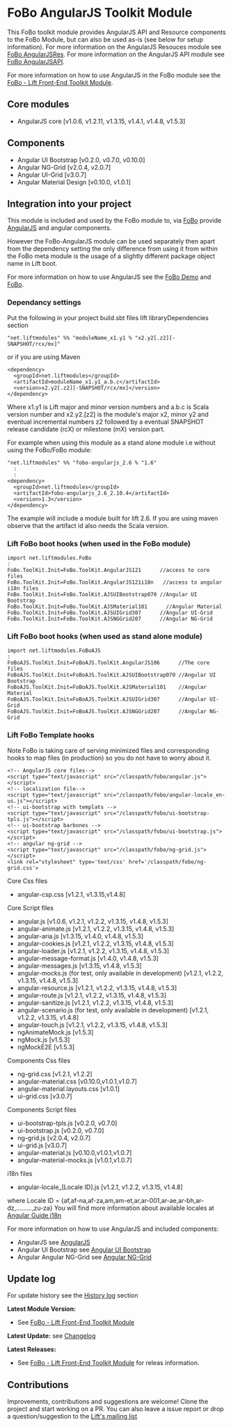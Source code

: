 # FoBo AngularJS Toolkit Module

This FoBo toolkit module provides AngularJS API and Resource components to the FoBo Module, but can also be used as-is (see below for setup information).
For more information on the AngularJS Resouces module see [FoBo AngularJSRes](https://github.com/karma4u101/AngularJSRes).
For more information on the AngularJS API module see [FoBo AngularJSAPI](https://github.com/karma4u101/AngularJSAPI).

For more information on how to use AngularJS in the FoBo module see the [FoBo - Lift Front-End Toolkit Module](https://github.com/karma4u101/FoBo).

Core modules 
---------------------------------
- AngularJS core [v1.0.6, v1.2.11, v1.3.15, v1.4.1, v1.4.8, v1.5.3]

Components
----------
- Angular UI Bootstrap [v0.2.0, v0.7.0, v0.10.0]
- Angular NG-Grid [v2.0.4, v2.0.7]
- Angular UI-Grid [v3.0.7]
- Angular Material Design [v0.10.0, v1.0.1]


Integration into your project 
-------------------------------

This module is included and used by the FoBo module to, via [FoBo](https://github.com/karma4u101/FoBo/blob/master/README.md) provide [AngularJS](http://angularjs.org/) and angular components. 

However the FoBo-AngularJS module can be used separately then apart from the dependency setting the only difference from using it from within the FoBo meta module is the usage of a slightly different package object name in Lift boot. 

For more information on how to use AngularJS see the [FoBo Demo](http://www.media4u101.se/fobo-lift-template-demo/) and [FoBo](https://github.com/karma4u101/FoBo/blob/master/README.md).  

### Dependancy settings

Put the following in your project build.sbt files lift libraryDependencies section 

    "net.liftmodules" %% "moduleName_x1.y1 % "x2.y2[.z2][-SNAPSHOT/rcx/mx]"

or if you are using Maven

    <dependency>
      <groupId>net.liftmodules</groupId>
      <artifactId>moduleName_x1.y1_a.b.c</artifactId>
      <version>x2.y2[.z2][-SNAPSHOT/rcx/mx]</version>
    </dependency>

Where x1.y1 is Lift major and minor version numbers and a.b.c is Scala
version number and x2.y2.[z2] is the module's major x2, minor y2 and
eventual incremental numbers z2 followed by a eventual SNAPSHOT 
release candidate (rcX) or milestone (mX) version part.

For example when using this module as a stand alone module i.e without using the FoBo/FoBo module:

    "net.liftmodules" %% "fobo-angularjs_2.6 % "1.6"
      :
      :
    <dependency>
      <groupId>net.liftmodules</groupId>
      <artifactId>fobo-angularjs_2.6_2.10.4</artifactId>
      <version>1.3</version>
    </dependency>

The example will include a module built for lift 2.6. If you are using maven observe that the artifact id also needs the Scala version.

### Lift FoBo boot hooks (when used in the FoBo module)

    import net.liftmodules.FoBo 
    :
    FoBo.ToolKit.Init=FoBo.ToolKit.AngularJS121      //access to core files 
    FoBo.ToolKit.Init=FoBo.ToolKit.AngularJS121i18n   //access to angular i18n files 
    FoBo.ToolKit.Init=FoBo.ToolKit.AJSUIBootstrap070 //Angular UI Bootstrap
    FoBo.ToolKit.Init=FoBo.ToolKit.AJSMaterial101      //Angular Material
    FoBo.ToolKit.Init=FoBo.ToolKit.AJSUIGrid307      //Angular UI-Grid
    FoBo.ToolKit.Init=FoBo.ToolKit.AJSNGGrid207      //Angular NG-Grid

### Lift FoBo boot hooks (when used as stand alone module)

    import net.liftmodules.FoBoAJS 
    :
    FoBoAJS.ToolKit.Init=FoBoAJS.ToolKit.AngularJS106      //The core files 
    FoBoAJS.ToolKit.Init=FoBoAJS.ToolKit.AJSUIBootstrap070 //Angular UI Bootstrap
    FoBoAJS.ToolKit.Init=FoBoAJS.ToolKit.AJSMaterial101    //Angular Material
    FoBoAJS.ToolKit.Init=FoBoAJS.ToolKit.AJSUIGrid307      //Angular UI-Grid
    FoBoAJS.ToolKit.Init=FoBoAJS.ToolKit.AJSNGGrid207      //Angular NG-Grid

### Lift FoBo Template hooks

Note FoBo is taking care of serving minimized files and corresponding hooks to map files (in production) so you 
do not have to worry about it. 

    <!-- AngularJS core files-->
    <script type="text/javascript" src="/classpath/fobo/angular.js"></script>
    <!-- localization file-->
    <script type="text/javascript" src="/classpath/fobo/angular-locale_en-us.js"></script>
    <!-- ui-bootstrap with templats -->
    <script type="text/javascript" src="/classpath/fobo/ui-bootstrap-tpls.js"></script>
    <!-- ui-bootstrap barbones -->
    <script type="text/javascript" src="/classpath/fobo/ui-bootstrap.js"></script>
    <!-- angular ng-grid -->
    <script type="text/javascript" src="/classpath/fobo/ng-grid.js"></script>
    <link rel="stylesheet" type='text/css' href='/classpath/fobo/ng-grid.css'>

Core Css files

- angular-csp.css [v1.2.1, v1.3.15,v1.4.8]

Core Script files

- angular.js [v1.0.6, v1.2.1, v1.2.2, v1.3.15, v1.4.8, v1.5.3]
- angular-animate.js [v1.2.1, v1.2.2, v1.3.15, v1.4.8, v1.5.3]
- angular-aria.js [v1.3.15, v1.4.0, v1.4.8, v1.5.3]
- angular-cookies.js [v1.2.1, v1.2.2, v1.3.15, v1.4.8, v1.5.3]
- angular-loader.js [v1.2.1, v1.2.2, v1.3.15, v1.4.8, v1.5.3]
- angular-message-format.js [v1.4.0, v1.4.8, v1.5.3]
- angular-messages.js [v1.3.15, v1.4.8, v1.5.3]
- angular-mocks.js (for test, only available in development) [v1.2.1, v1.2.2, v1.3.15, v1.4.8, v1.5.3]
- angular-resource.js [v1.2.1, v1.2.2, v1.3.15, v1.4.8, v1.5.3]
- angular-route.js [v1.2.1, v1.2.2, v1.3.15, v1.4.8, v1.5.3]
- angular-sanitize.js [v1.2.1, v1.2.2, v1.3.15, v1.4.8, v1.5.3]
- angular-scenario.js (for test, only available in development) [v1.2.1, v1.2.2, v1.3.15, v1.4.8] 
- angular-touch.js [v1.2.1, v1.2.2, v1.3.15, v1.4.8, v1.5.3]
- ngAnimateMock.js [v1.5.3]
- ngMock.js [v1.5.3]
- ngMockE2E [v1.5.3]

Components Css files

- ng-grid.css [v1.2.1, v1.2.2]
- angular-material.css [v0.10.0,v1.0.1,v1.0.7]
- angular-material.layouts.css [v1.0.1]
- ui-grid.css [v3.0.7]


Components Script files

- ui-bootstrap-tpls.js [v0.2.0, v0.7.0]
- ui-bootstrap.js [v0.2.0, v0.7.0]
- ng-grid.js [v2.0.4, v2.0.7]
- ui-grid.js [v3.0.7]
- angular-material.js [v0.10.0,v1.0.1,v1.0.7]
- angular-material-mocks.js [v1.0.1,v1.0.7]
 
i18n files

- angular-locale_[Locale ID].js [v1.2.1, v1.2.2, v1.3.15, v1.4.8]

where Locale ID = {af,af-na,af-za,am,am-et,ar,ar-001,ar-ae,ar-bh,ar-dz,.........,zu-za}
You will find more information about available locales at [Angular Guide i18n](http://docs.angularjs.org/guide/i18n)

For more information on how to use AngularJS and included components:
- AngularJS see [AngularJS](http://angularjs.org/)
- Angular UI Bootstrap see [Angular UI Bootstrap](http://angular-ui.github.io/bootstrap/)
- Angular Angular NG-Grid see [Angular NG-Grid](http://angular-ui.github.io/ng-grid/)

Update log
----------

For update history see the [History log](https://github.com/karma4u101/FoBo/tree/master/CHANGELOG.md#history-log) section

**Latest Module Version:**
- See [FoBo - Lift Front-End Toolkit Module](https://github.com/karma4u101/FoBo)  

**Latest Update:**
see [Changelog](https://github.com/karma4u101/FoBo/blob/develop/CHANGELOG.md)

**Latest Releases:**
- See [FoBo - Lift Front-End Toolkit Module](https://github.com/karma4u101/FoBo) for releas information.

## Contributions
Improvements, contributions and suggestions are welcome! Clone the project and start working on a PR. You can also leave a issue report or drop a question/suggestion to the [Lift's mailing list](http://groups.google.com/group/liftweb/) 

 


